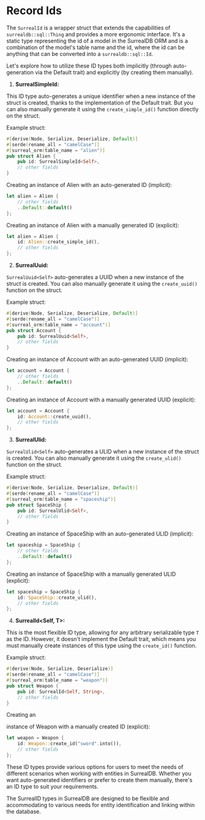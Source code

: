# Record Ids

The `SurrealId` is a wrapper struct that extends the capabilities of
`surrealdb::sql::Thing` and provides a more ergonomic interface. It's a static
type representing the id of a model in the SurrealDB ORM and is a combination of
the model's table name and the id, where the id can be anything that can be
converted into a `surrealdb::sql::Id`.

Let's explore how to utilize these ID types both implicitly (through
auto-generation via the Default trait) and explicitly (by creating them
manually).

1. **SurrealSimpleId<Self>:**

This ID type auto-generates a unique identifier when a new instance of the
struct is created, thanks to the implementation of the Default trait. But you
can also manually generate it using the `create_simple_id()` function directly
on the struct.

Example struct:

```rust
#[derive(Node, Serialize, Deserialize, Default)]
#[serde(rename_all = "camelCase")]
#[surreal_orm(table_name = "alien")]
pub struct Alien {
    pub id: SurrealSimpleId<Self>,
    // other fields
}
```

Creating an instance of Alien with an auto-generated ID (implicit):

```rust
let alien = Alien {
    // other fields
    ..Default::default()
};
```

Creating an instance of Alien with a manually generated ID (explicit):

```rust
let alien = Alien {
    id: Alien::create_simple_id(),
    // other fields
};
```

2. **SurrealUuid<Self>:**

`SurrealUuid<Self>` auto-generates a UUID when a new instance of the struct is
created. You can also manually generate it using the `create_uuid()` function on
the struct.

Example struct:

```rust
#[derive(Node, Serialize, Deserialize, Default)]
#[serde(rename_all = "camelCase")]
#[surreal_orm(table_name = "account")]
pub struct Account {
    pub id: SurrealUuid<Self>,
    // other fields
}
```

Creating an instance of Account with an auto-generated UUID (implicit):

```rust
let account = Account {
    // other fields
    ..Default::default()
};
```

Creating an instance of Account with a manually generated UUID (explicit):

```rust
let account = Account {
    id: Account::create_uuid(),
    // other fields
};
```

3. **SurrealUlid<Self>:**

`SurrealUlid<Self>` auto-generates a ULID when a new instance of the struct is
created. You can also manually generate it using the `create_ulid()` function on
the struct.

Example struct:

```rust
#[derive(Node, Serialize, Deserialize, Default)]
#[serde(rename_all = "camelCase")]
#[surreal_orm(table_name = "spaceship")]
pub struct SpaceShip {
    pub id: SurrealUlid<Self>,
    // other fields
}
```

Creating an instance of SpaceShip with an auto-generated ULID (implicit):

```rust
let spaceship = SpaceShip {
    // other fields
    ..Default::default()
};
```

Creating an instance of SpaceShip with a manually generated ULID (explicit):

```rust
let spaceship = SpaceShip {
    id: SpaceShip::create_ulid(),
    // other fields
};
```

4. **SurrealId<Self, T>:**

This is the most flexible ID type, allowing for any arbitrary serializable type
`T` as the ID. However, it doesn't implement the Default trait, which means you
must manually create instances of this type using the `create_id()` function.

Example struct:

```rust
#[derive(Node, Serialize, Deserialize)]
#[serde(rename_all = "camelCase")]
#[surreal_orm(table_name = "weapon")]
pub struct Weapon {
    pub id: SurrealId<Self, String>,
    // other fields
}
```

Creating an

instance of Weapon with a manually created ID (explicit):

```rust
let weapon = Weapon {
    id: Weapon::create_id("sword".into()),
    // other fields
};
```

These ID types provide various options for users to meet the needs of different
scenarios when working with entities in SurrealDB. Whether you want
auto-generated identifiers or prefer to create them manually, there's an ID type
to suit your requirements.

The SurrealID types in SurrealDB are designed to be flexible and accommodating
to various needs for entity identification and linking within the database.
